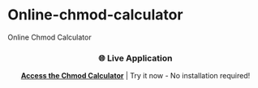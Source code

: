 # Online-chmod-calculator
Online Chmod Calculator


<div align="center">

### 🌐 **Live Application**
**[Access the Chmod Calculator](http://chmod-calculator-unique-bucket.s3-website.ap-south-1.amazonaws.com)** | Try it now - No installation required!

</div>

